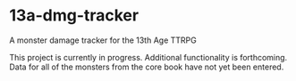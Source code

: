 # 13a-dmg-tracker
A monster damage tracker for the 13th Age TTRPG

This project is currently in progress.  Additional functionality is forthcoming.  Data for all of the monsters from the core book have not yet been entered.